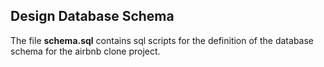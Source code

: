 ## Design Database Schema

The file **schema.sql** contains sql scripts for the definition of the database schema for the airbnb clone project.